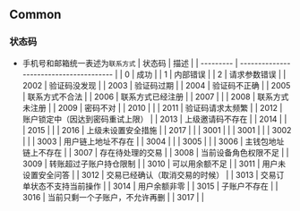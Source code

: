 ## Common

### 状态码
- 手机号和邮箱统一表述为`联系方式`
| 状态码     | 描述 |
| --------- | --------------------------------------- |
| 0         | 成功                                  |
| 1         | 内部错误                      |
| 2         | 请求参数错误        |
| 2002      |  验证码没发现       |
| 2003      | 验证码过期       |
| 2004      | 验证码不正确        |
| 2005      | 联系方式不合法        |
| 2006      | 联系方式已经注册        |
| 2007      |         |
| 2008      | 联系方式未注册        |
| 2009      | 密码不对        |
| 2010      |         |
| 2011      | 验证码请求太频繁        |
| 2012      | 账户锁定中（因达到密码重试上限）        |
| 2013      | 上级邀请码不存在        |
| 2014      |         |
| 2015      |         |
| 2016      | 上级未设置安全措施        |
| 2017      |         |
| 3001      |         |
| 3001      |         |
| 3002      |         |
| 3003      | 用户链上地址不存在 |
| 3004      |         |
| 3005      |         |
| 3006      | 主钱包地址链上不存在 |
| 3007      |  存在待处理的交易       |
| 3008      |  当前设备角色权限不足       |
| 3009      |  转账超过子账户持仓限制       |
| 3010      |   可以用余额不足      |
| 3011      |   用户未设置安全问答      |
| 3012      |   交易已经确认（取消交易的时候）      |
| 3013      |   交易订单状态不支持当前操作     |
| 3014      |  用户余额非零       |
| 3015      |   子账户不存在      |
| 3016      |  当前只剩一个子账户，不允许再删     |
| 3017      |         |


